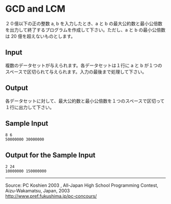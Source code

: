 # GCD and LCM

２０億以下の正の整数 a, b を入力したとき、a と b の最大公約数と最小公倍数を出力して終了するプログラムを作成して下さい。ただし、a と b の最小公倍数は 20 億を超えないものとします。

## Input

複数のデータセットが与えられます。各データセットは１行に a と b が１つのスペースで区切られて与えられます。入力の最後まで処理して下さい。

## Output

各データセットに対して、最大公約数と最小公倍数を１つのスペースで区切って１行に出力して下さい。

## Sample Input

    8 6
    50000000 30000000

## Output for the Sample Input

    2 24
    10000000 150000000

* * *

Source: PC Koshien 2003 , All-Japan High School Programming Contest, Aizu-Wakamatsu, Japan, 2003   
<http://www.pref.fukushima.jp/pc-concours/>